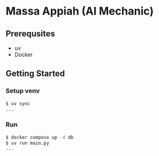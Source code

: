 # Massa Appiah (AI Mechanic)

## Prerequsites

- uv
- Docker

## Getting Started

### Setup venv

```bash
$ uv sync
...
```

### Run

```bash
$ docker compose up -d db
$ uv run main.py
...
```
